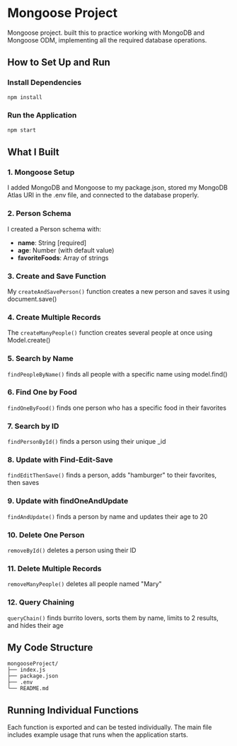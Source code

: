 # Mongoose Project

Mongoose project. built this to practice working with MongoDB and Mongoose ODM, implementing all the required database operations.

## How to Set Up and Run

### Install Dependencies
```bash
npm install
```

### Run the Application
```bash
npm start
```

## What I Built

### 1. Mongoose Setup
I added MongoDB and Mongoose to my package.json, stored my MongoDB Atlas URI in the .env file, and connected to the database properly.

### 2. Person Schema
I created a Person schema with:
- **name**: String [required] 
- **age**: Number (with default value)
- **favoriteFoods**: Array of strings

### 3. Create and Save Function
My `createAndSavePerson()` function creates a new person and saves it using document.save()

### 4. Create Multiple Records
The `createManyPeople()` function creates several people at once using Model.create()

### 5. Search by Name
`findPeopleByName()` finds all people with a specific name using model.find()

### 6. Find One by Food
`findOneByFood()` finds one person who has a specific food in their favorites

### 7. Search by ID
`findPersonById()` finds a person using their unique _id

### 8. Update with Find-Edit-Save
`findEditThenSave()` finds a person, adds "hamburger" to their favorites, then saves

### 9. Update with findOneAndUpdate
`findAndUpdate()` finds a person by name and updates their age to 20

### 10. Delete One Person
`removeById()` deletes a person using their ID

### 11. Delete Multiple Records
`removeManyPeople()` deletes all people named "Mary"

### 12. Query Chaining
`queryChain()` finds burrito lovers, sorts them by name, limits to 2 results, and hides their age


## My Code Structure

```
mongooseProject/
├── index.js
├── package.json
├── .env
└── README.md
```

## Running Individual Functions

Each function is exported and can be tested individually. The main file includes example usage that runs when the application starts.
